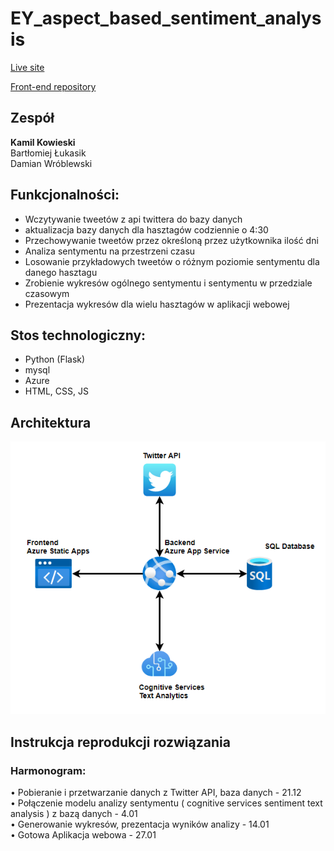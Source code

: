 # EY_aspect_based_sentiment_analysis

[Live site](https://mango-sea-00caa9c03.azurestaticapps.net)

[Front-end repository](https://github.com/damaneks/sentimentAnalysis)

## Zespół
**Kamil Kowieski**  
Bartłomiej Łukasik  
Damian Wróblewski  

## Funkcjonalności:
- Wczytywanie tweetów z api twittera do bazy danych 
- aktualizacja bazy danych dla hasztagów codziennie o 4:30  
- Przechowywanie tweetów przez określoną przez użytkownika ilość dni  
- Analiza sentymentu na przestrzeni czasu   
- Losowanie przykładowych tweetów o różnym poziomie sentymentu dla danego hasztagu  
- Zrobienie wykresów ogólnego sentymentu i sentymentu w przedziale czasowym  
- Prezentacja wykresów dla wielu hasztagów w aplikacji webowej  

## Stos technologiczny:
- Python (Flask)  
- mysql  
- Azure  
- HTML, CSS, JS

## Architektura
![Diagram architektury](Diagram_architektury.png)

## Instrukcja reprodukcji rozwiązania

### Harmonogram:
•	Pobieranie i przetwarzanie danych z Twitter API, baza danych - 21.12  
•	Połączenie modelu analizy sentymentu ( cognitive services sentiment text analysis ) z bazą danych - 4.01  
•	Generowanie wykresów, prezentacja wyników analizy - 14.01  
•	Gotowa Aplikacja webowa  - 27.01  
